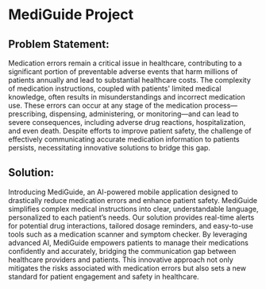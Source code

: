 # MediGuide Project

## Problem Statement:
Medication errors remain a critical issue in healthcare, contributing to a significant portion of preventable adverse events that harm millions of patients annually and lead to substantial healthcare costs. The complexity of medication instructions, coupled with patients' limited medical knowledge, often results in misunderstandings and incorrect medication use. These errors can occur at any stage of the medication process—prescribing, dispensing, administering, or monitoring—and can lead to severe consequences, including adverse drug reactions, hospitalization, and even death. Despite efforts to improve patient safety, the challenge of effectively communicating accurate medication information to patients persists, necessitating innovative solutions to bridge this gap.

## Solution:
Introducing MediGuide, an AI-powered mobile application designed to drastically reduce medication errors and enhance patient safety. MediGuide simplifies complex medical instructions into clear, understandable language, personalized to each patient’s needs. Our solution provides real-time alerts for potential drug interactions, tailored dosage reminders, and easy-to-use tools such as a medication scanner and symptom checker. By leveraging advanced AI, MediGuide empowers patients to manage their medications confidently and accurately, bridging the communication gap between healthcare providers and patients. This innovative approach not only mitigates the risks associated with medication errors but also sets a new standard for patient engagement and safety in healthcare.
